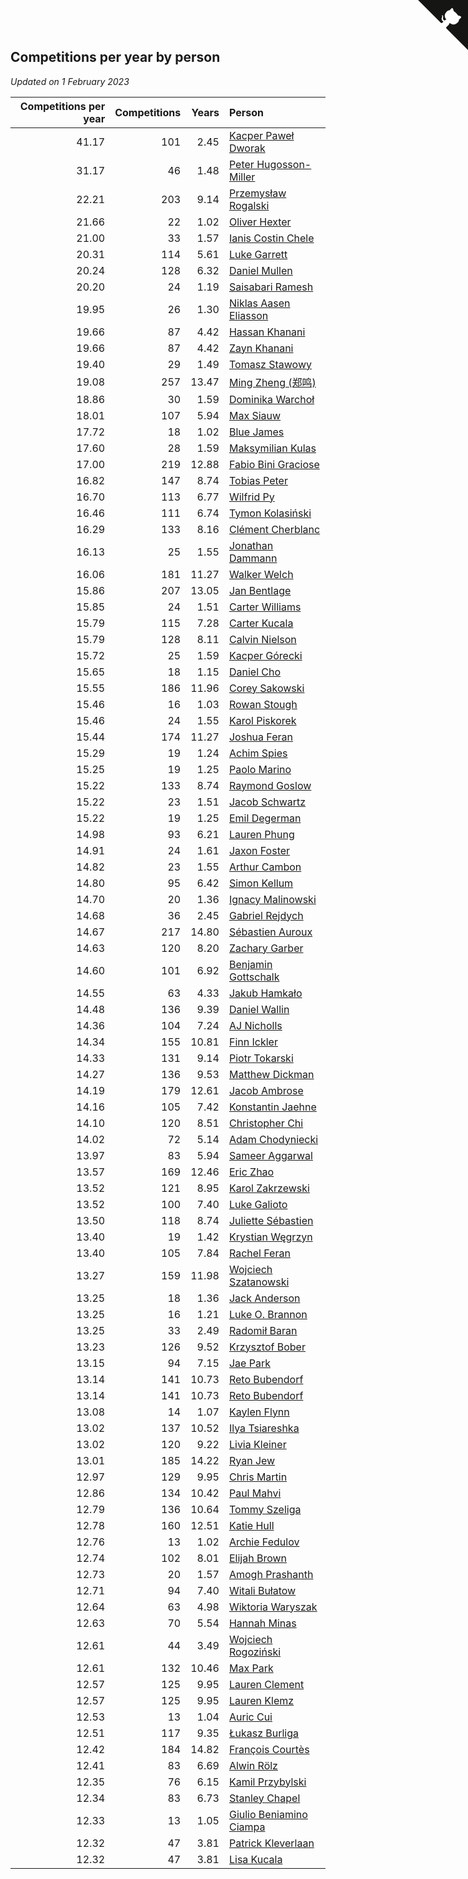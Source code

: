 ## Competitions per year by person

*Updated on  1 February 2023*

| Competitions per year | Competitions | Years | Person |
| ---: | ---: | ---: | :--- |
| 41.17 | 101 | 2.45 | [Kacper Paweł Dworak](https://www.worldcubeassociation.org/persons/2020DWOR01) |
| 31.17 | 46 | 1.48 | [Peter Hugosson-Miller](https://www.worldcubeassociation.org/persons/2021HUGO01) |
| 22.21 | 203 | 9.14 | [Przemysław Rogalski](https://www.worldcubeassociation.org/persons/2013ROGA02) |
| 21.66 | 22 | 1.02 | [Oliver Hexter](https://www.worldcubeassociation.org/persons/2022HEXT01) |
| 21.00 | 33 | 1.57 | [Ianis Costin Chele](https://www.worldcubeassociation.org/persons/2021CHEL01) |
| 20.31 | 114 | 5.61 | [Luke Garrett](https://www.worldcubeassociation.org/persons/2017GARR05) |
| 20.24 | 128 | 6.32 | [Daniel Mullen](https://www.worldcubeassociation.org/persons/2016MULL04) |
| 20.20 | 24 | 1.19 | [Saisabari Ramesh](https://www.worldcubeassociation.org/persons/2021RAME01) |
| 19.95 | 26 | 1.30 | [Niklas Aasen Eliasson](https://www.worldcubeassociation.org/persons/2021ELIA01) |
| 19.66 | 87 | 4.42 | [Hassan Khanani](https://www.worldcubeassociation.org/persons/2018KHAN26) |
| 19.66 | 87 | 4.42 | [Zayn Khanani](https://www.worldcubeassociation.org/persons/2018KHAN28) |
| 19.40 | 29 | 1.49 | [Tomasz Stawowy](https://www.worldcubeassociation.org/persons/2021STAW01) |
| 19.08 | 257 | 13.47 | [Ming Zheng (郑鸣)](https://www.worldcubeassociation.org/persons/2009ZHEN11) |
| 18.86 | 30 | 1.59 | [Dominika Warchoł](https://www.worldcubeassociation.org/persons/2021WARC01) |
| 18.01 | 107 | 5.94 | [Max Siauw](https://www.worldcubeassociation.org/persons/2017SIAU02) |
| 17.72 | 18 | 1.02 | [Blue James](https://www.worldcubeassociation.org/persons/2022JAME01) |
| 17.60 | 28 | 1.59 | [Maksymilian Kulas](https://www.worldcubeassociation.org/persons/2021KULA02) |
| 17.00 | 219 | 12.88 | [Fabio Bini Graciose](https://www.worldcubeassociation.org/persons/2010GRAC02) |
| 16.82 | 147 | 8.74 | [Tobias Peter](https://www.worldcubeassociation.org/persons/2014PETE03) |
| 16.70 | 113 | 6.77 | [Wilfrid Py](https://www.worldcubeassociation.org/persons/2016PYWI01) |
| 16.46 | 111 | 6.74 | [Tymon Kolasiński](https://www.worldcubeassociation.org/persons/2016KOLA02) |
| 16.29 | 133 | 8.16 | [Clément Cherblanc](https://www.worldcubeassociation.org/persons/2014CHER05) |
| 16.13 | 25 | 1.55 | [Jonathan Dammann](https://www.worldcubeassociation.org/persons/2021DAMM01) |
| 16.06 | 181 | 11.27 | [Walker Welch](https://www.worldcubeassociation.org/persons/2011WELC01) |
| 15.86 | 207 | 13.05 | [Jan Bentlage](https://www.worldcubeassociation.org/persons/2010BENT01) |
| 15.85 | 24 | 1.51 | [Carter Williams](https://www.worldcubeassociation.org/persons/2021WILL06) |
| 15.79 | 115 | 7.28 | [Carter Kucala](https://www.worldcubeassociation.org/persons/2015KUCA01) |
| 15.79 | 128 | 8.11 | [Calvin Nielson](https://www.worldcubeassociation.org/persons/2014NIEL03) |
| 15.72 | 25 | 1.59 | [Kacper Górecki](https://www.worldcubeassociation.org/persons/2021GORE01) |
| 15.65 | 18 | 1.15 | [Daniel Cho](https://www.worldcubeassociation.org/persons/2021CHOD01) |
| 15.55 | 186 | 11.96 | [Corey Sakowski](https://www.worldcubeassociation.org/persons/2011SAKO01) |
| 15.46 | 16 | 1.03 | [Rowan Stough](https://www.worldcubeassociation.org/persons/2022STOU01) |
| 15.46 | 24 | 1.55 | [Karol Piskorek](https://www.worldcubeassociation.org/persons/2021PISK01) |
| 15.44 | 174 | 11.27 | [Joshua Feran](https://www.worldcubeassociation.org/persons/2011FERA01) |
| 15.29 | 19 | 1.24 | [Achim Spies](https://www.worldcubeassociation.org/persons/2021SPIE01) |
| 15.25 | 19 | 1.25 | [Paolo Marino](https://www.worldcubeassociation.org/persons/2021MARI04) |
| 15.22 | 133 | 8.74 | [Raymond Goslow](https://www.worldcubeassociation.org/persons/2014GOSL01) |
| 15.22 | 23 | 1.51 | [Jacob Schwartz](https://www.worldcubeassociation.org/persons/2021SCHW01) |
| 15.22 | 19 | 1.25 | [Emil Degerman](https://www.worldcubeassociation.org/persons/2021DEGE01) |
| 14.98 | 93 | 6.21 | [Lauren Phung](https://www.worldcubeassociation.org/persons/2016PHUN02) |
| 14.91 | 24 | 1.61 | [Jaxon Foster](https://www.worldcubeassociation.org/persons/2021FOST01) |
| 14.82 | 23 | 1.55 | [Arthur Cambon](https://www.worldcubeassociation.org/persons/2021CAMB01) |
| 14.80 | 95 | 6.42 | [Simon Kellum](https://www.worldcubeassociation.org/persons/2016KELL12) |
| 14.70 | 20 | 1.36 | [Ignacy Malinowski](https://www.worldcubeassociation.org/persons/2021MALI02) |
| 14.68 | 36 | 2.45 | [Gabriel Rejdych](https://www.worldcubeassociation.org/persons/2020REJD01) |
| 14.67 | 217 | 14.80 | [Sébastien Auroux](https://www.worldcubeassociation.org/persons/2008AURO01) |
| 14.63 | 120 | 8.20 | [Zachary Garber](https://www.worldcubeassociation.org/persons/2014GARB01) |
| 14.60 | 101 | 6.92 | [Benjamin Gottschalk](https://www.worldcubeassociation.org/persons/2016GOTT01) |
| 14.55 | 63 | 4.33 | [Jakub Hamkało](https://www.worldcubeassociation.org/persons/2018HAMK01) |
| 14.48 | 136 | 9.39 | [Daniel Wallin](https://www.worldcubeassociation.org/persons/2013WALL03) |
| 14.36 | 104 | 7.24 | [AJ Nicholls](https://www.worldcubeassociation.org/persons/2015NICH04) |
| 14.34 | 155 | 10.81 | [Finn Ickler](https://www.worldcubeassociation.org/persons/2012ICKL01) |
| 14.33 | 131 | 9.14 | [Piotr Tokarski](https://www.worldcubeassociation.org/persons/2013TOKA01) |
| 14.27 | 136 | 9.53 | [Matthew Dickman](https://www.worldcubeassociation.org/persons/2013DICK01) |
| 14.19 | 179 | 12.61 | [Jacob Ambrose](https://www.worldcubeassociation.org/persons/2010AMBR01) |
| 14.16 | 105 | 7.42 | [Konstantin Jaehne](https://www.worldcubeassociation.org/persons/2015JAEH01) |
| 14.10 | 120 | 8.51 | [Christopher Chi](https://www.worldcubeassociation.org/persons/2014CHIC01) |
| 14.02 | 72 | 5.14 | [Adam Chodyniecki](https://www.worldcubeassociation.org/persons/2017CHOD02) |
| 13.97 | 83 | 5.94 | [Sameer Aggarwal](https://www.worldcubeassociation.org/persons/2017AGGA01) |
| 13.57 | 169 | 12.46 | [Eric Zhao](https://www.worldcubeassociation.org/persons/2010ZHAO19) |
| 13.52 | 121 | 8.95 | [Karol Zakrzewski](https://www.worldcubeassociation.org/persons/2014ZAKR01) |
| 13.52 | 100 | 7.40 | [Luke Galioto](https://www.worldcubeassociation.org/persons/2015GALI02) |
| 13.50 | 118 | 8.74 | [Juliette Sébastien](https://www.worldcubeassociation.org/persons/2014SEBA01) |
| 13.40 | 19 | 1.42 | [Krystian Węgrzyn](https://www.worldcubeassociation.org/persons/2021WEGR01) |
| 13.40 | 105 | 7.84 | [Rachel Feran](https://www.worldcubeassociation.org/persons/2015FERA01) |
| 13.27 | 159 | 11.98 | [Wojciech Szatanowski](https://www.worldcubeassociation.org/persons/2011SZAT01) |
| 13.25 | 18 | 1.36 | [Jack Anderson](https://www.worldcubeassociation.org/persons/2021ANDE05) |
| 13.25 | 16 | 1.21 | [Luke O. Brannon](https://www.worldcubeassociation.org/persons/2021BRAN02) |
| 13.25 | 33 | 2.49 | [Radomił Baran](https://www.worldcubeassociation.org/persons/2020BARA02) |
| 13.23 | 126 | 9.52 | [Krzysztof Bober](https://www.worldcubeassociation.org/persons/2013BOBE01) |
| 13.15 | 94 | 7.15 | [Jae Park](https://www.worldcubeassociation.org/persons/2015PARK24) |
| 13.14 | 141 | 10.73 | [Reto Bubendorf](https://www.worldcubeassociation.org/persons/2012BUBE01) |
| 13.14 | 141 | 10.73 | [Reto Bubendorf](https://www.worldcubeassociation.org/persons/2012BUBE01) |
| 13.08 | 14 | 1.07 | [Kaylen Flynn](https://www.worldcubeassociation.org/persons/2022FLYN01) |
| 13.02 | 137 | 10.52 | [Ilya Tsiareshka](https://www.worldcubeassociation.org/persons/2012TERE01) |
| 13.02 | 120 | 9.22 | [Livia Kleiner](https://www.worldcubeassociation.org/persons/2013KLEI03) |
| 13.01 | 185 | 14.22 | [Ryan Jew](https://www.worldcubeassociation.org/persons/2008JEWR01) |
| 12.97 | 129 | 9.95 | [Chris Martin](https://www.worldcubeassociation.org/persons/2013MART03) |
| 12.86 | 134 | 10.42 | [Paul Mahvi](https://www.worldcubeassociation.org/persons/2012MAHV01) |
| 12.79 | 136 | 10.64 | [Tommy Szeliga](https://www.worldcubeassociation.org/persons/2012SZEL01) |
| 12.78 | 160 | 12.51 | [Katie Hull](https://www.worldcubeassociation.org/persons/2010HULL01) |
| 12.76 | 13 | 1.02 | [Archie Fedulov](https://www.worldcubeassociation.org/persons/2022FEDU01) |
| 12.74 | 102 | 8.01 | [Elijah Brown](https://www.worldcubeassociation.org/persons/2015BROW03) |
| 12.73 | 20 | 1.57 | [Amogh Prashanth](https://www.worldcubeassociation.org/persons/2021PRAS01) |
| 12.71 | 94 | 7.40 | [Witali Bułatow](https://www.worldcubeassociation.org/persons/2015BUAT01) |
| 12.64 | 63 | 4.98 | [Wiktoria Waryszak](https://www.worldcubeassociation.org/persons/2018WARY01) |
| 12.63 | 70 | 5.54 | [Hannah Minas](https://www.worldcubeassociation.org/persons/2017MINA04) |
| 12.61 | 44 | 3.49 | [Wojciech Rogoziński](https://www.worldcubeassociation.org/persons/2019ROGO04) |
| 12.61 | 132 | 10.46 | [Max Park](https://www.worldcubeassociation.org/persons/2012PARK03) |
| 12.57 | 125 | 9.95 | [Lauren Clement](https://www.worldcubeassociation.org/persons/2013KLEM01) |
| 12.57 | 125 | 9.95 | [Lauren Klemz](https://www.worldcubeassociation.org/persons/2013KLEM01) |
| 12.53 | 13 | 1.04 | [Auric Cui](https://www.worldcubeassociation.org/persons/2022CUIA01) |
| 12.51 | 117 | 9.35 | [Łukasz Burliga](https://www.worldcubeassociation.org/persons/2013BURL01) |
| 12.42 | 184 | 14.82 | [François Courtès](https://www.worldcubeassociation.org/persons/2008COUR01) |
| 12.41 | 83 | 6.69 | [Alwin Rölz](https://www.worldcubeassociation.org/persons/2016ROLZ01) |
| 12.35 | 76 | 6.15 | [Kamil Przybylski](https://www.worldcubeassociation.org/persons/2016PRZY01) |
| 12.34 | 83 | 6.73 | [Stanley Chapel](https://www.worldcubeassociation.org/persons/2016CHAP04) |
| 12.33 | 13 | 1.05 | [Giulio Beniamino Ciampa](https://www.worldcubeassociation.org/persons/2022CIAM01) |
| 12.32 | 47 | 3.81 | [Patrick Kleverlaan](https://www.worldcubeassociation.org/persons/2019KLEV01) |
| 12.32 | 47 | 3.81 | [Lisa Kucala](https://www.worldcubeassociation.org/persons/2019KUCA01) |


<a href="https://github.com/jonatanklosko/wca_statistics" class="github-corner" aria-label="View source on Github"><svg width="80" height="80" viewBox="0 0 250 250" style="fill:#151513; color:#fff; position: absolute; top: 0; border: 0; right: 0;" aria-hidden="true"><path d="M0,0 L115,115 L130,115 L142,142 L250,250 L250,0 Z"></path><path d="M128.3,109.0 C113.8,99.7 119.0,89.6 119.0,89.6 C122.0,82.7 120.5,78.6 120.5,78.6 C119.2,72.0 123.4,76.3 123.4,76.3 C127.3,80.9 125.5,87.3 125.5,87.3 C122.9,97.6 130.6,101.9 134.4,103.2" fill="currentColor" style="transform-origin: 130px 106px;" class="octo-arm"></path><path d="M115.0,115.0 C114.9,115.1 118.7,116.5 119.8,115.4 L133.7,101.6 C136.9,99.2 139.9,98.4 142.2,98.6 C133.8,88.0 127.5,74.4 143.8,58.0 C148.5,53.4 154.0,51.2 159.7,51.0 C160.3,49.4 163.2,43.6 171.4,40.1 C171.4,40.1 176.1,42.5 178.8,56.2 C183.1,58.6 187.2,61.8 190.9,65.4 C194.5,69.0 197.7,73.2 200.1,77.6 C213.8,80.2 216.3,84.9 216.3,84.9 C212.7,93.1 206.9,96.0 205.4,96.6 C205.1,102.4 203.0,107.8 198.3,112.5 C181.9,128.9 168.3,122.5 157.7,114.1 C157.9,116.9 156.7,120.9 152.7,124.9 L141.0,136.5 C139.8,137.7 141.6,141.9 141.8,141.8 Z" fill="currentColor" class="octo-body"></path></svg></a><style>.github-corner:hover .octo-arm{animation:octocat-wave 560ms ease-in-out}@keyframes octocat-wave{0%,100%{transform:rotate(0)}20%,60%{transform:rotate(-25deg)}40%,80%{transform:rotate(10deg)}}@media (max-width:500px){.github-corner:hover .octo-arm{animation:none}.github-corner .octo-arm{animation:octocat-wave 560ms ease-in-out}}</style>
